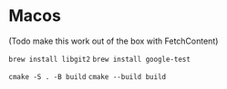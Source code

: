 
# Macos
(Todo make this work out of the box with FetchContent)

`brew install libgit2`
`brew install google-test`

`cmake -S . -B build`
`cmake --build build`

